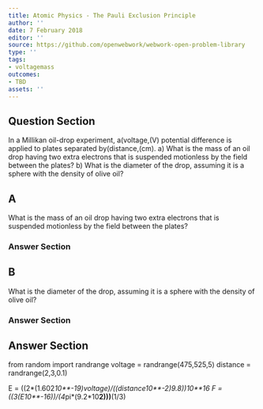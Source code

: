 ```yaml
---
title: Atomic Physics - The Pauli Exclusion Principle
author: ''
date: 7 February 2018
editor: ''
source: https://github.com/openwebwork/webwork-open-problem-library
type: ''
tags:
- voltagemass
outcomes:
- TBD
assets: ''
---
```


## Question Section 

In a Millikan oil-drop experiment, a(voltage,(V) potential difference is applied to plates separated by(distance,(cm).
a) What is the mass of an oil drop having two extra electrons that is suspended motionless by the field between the plates?
b) What is the diameter of the drop, assuming it is a sphere with the density of olive oil?
## A
What is the mass of an oil drop having two extra electrons that is suspended motionless by the field between the plates?
### Answer Section
## B
What is the diameter of the drop, assuming it is a sphere with the density of olive oil?
### Answer Section


## Answer Section

from random import randrange
voltage = randrange(475,525,5)
distance = randrange(2,3,0.1)

E = ((2*(1.602*10**-19)*voltage)/((distance*10**-2)*9.8))*10**16
F = ((3*(E*10**-16))/(4*pi*(9.2*10**2)))**(1/3)